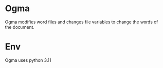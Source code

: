 # Ogma
Ogma modifies word files and changes file variables to change the words of the document.

# Env
Ogma uses python 3.11